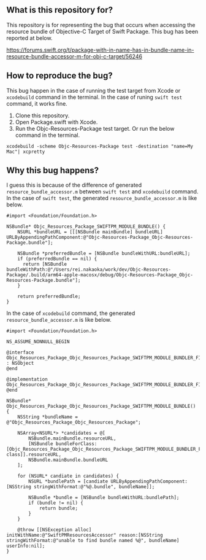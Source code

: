 ## What is this repository for?
This repository is for representing the bug that occurs when accessing the resource bundle of Objective-C Target of Swift Package. This bug has been reported at below.

https://forums.swift.org/t/package-with-in-name-has-in-bundle-name-in-resource-bundle-accessor-m-for-obj-c-target/56246

## How to reproduce the bug?
This bug happen in the case of running the test target from Xcode or `xcodebuild` command in the terminal. In the case of runing `swift test` command, it works fine.

1. Clone this repository.
2. Open Package.swift with Xcode.
3. Run the Objc-Resources-Package test target. Or run the below command in the terminal.
```
xcodebuild -scheme Objc-Resources-Package test -destination "name=My Mac"| xcpretty
```

## Why this bug happens?
I guess this is because of the difference of generated `resource_bundle_accessor.m` between `swift test` and `xcodebuild` command. In the case of `swift test`, the generated `resource_bundle_accessor.m` is like below.

```objc
#import <Foundation/Foundation.h>

NSBundle* Objc_Resources_Package_SWIFTPM_MODULE_BUNDLE() {
    NSURL *bundleURL = [[[NSBundle mainBundle] bundleURL] URLByAppendingPathComponent:@"Objc-Resources-Package_Objc-Resources-Package.bundle"];

    NSBundle *preferredBundle = [NSBundle bundleWithURL:bundleURL];
    if (preferredBundle == nil) {
      return [NSBundle bundleWithPath:@"/Users/rei.nakaoka/work/dev/Objc-Resources-Package/.build/arm64-apple-macosx/debug/Objc-Resources-Package_Objc-Resources-Package.bundle"];
    }

    return preferredBundle;
}
```

In the case of `xcodebuild` command, the generated `resource_bundle_accessor.m` is like below.

```objc
#import <Foundation/Foundation.h>

NS_ASSUME_NONNULL_BEGIN

@interface Objc_Resources_Package_Objc_Resources_Package_SWIFTPM_MODULE_BUNDLER_FINDER : NSObject
@end

@implementation Objc_Resources_Package_Objc_Resources_Package_SWIFTPM_MODULE_BUNDLER_FINDER
@end

NSBundle* Objc_Resources_Package_Objc_Resources_Package_SWIFTPM_MODULE_BUNDLE() {
    NSString *bundleName = @"Objc_Resources_Package_Objc_Resources_Package";

    NSArray<NSURL*> *candidates = @[
        NSBundle.mainBundle.resourceURL,
        [NSBundle bundleForClass:[Objc_Resources_Package_Objc_Resources_Package_SWIFTPM_MODULE_BUNDLER_FINDER class]].resourceURL,
        NSBundle.mainBundle.bundleURL
    ];

    for (NSURL* candiate in candidates) {
        NSURL *bundlePath = [candiate URLByAppendingPathComponent:[NSString stringWithFormat:@"%@.bundle", bundleName]];

        NSBundle *bundle = [NSBundle bundleWithURL:bundlePath];
        if (bundle != nil) {
            return bundle;
        }
    }

    @throw [[NSException alloc] initWithName:@"SwiftPMResourcesAccessor" reason:[NSString stringWithFormat:@"unable to find bundle named %@", bundleName] userInfo:nil];
}